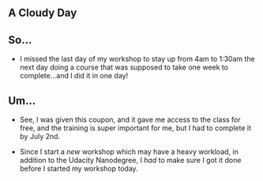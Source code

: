 ## A Cloudy Day

## So...

- I missed the last day of my workshop to stay up from 
  4am to 1:30am the next day doing a course that was
  supposed to take one week to complete...and I did it 
  in one day!
  
## Um...

- See, I was given this coupon, and it gave me access to
  the class for free, and the training is super important
  for me, but I had to complete it by July 2nd.
  
- Since I start a *new* workshop which may have a heavy
  workload, in addition to the Udacity Nanodegree,
  I *had* to make sure I got it done before I started
  my workshop today.
  
  
